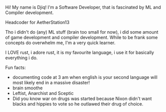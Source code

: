 Hi! My name is Djiq! I'm a Software Developer, that is fascinated by ML and Compiler development.

Headcoder for AetherStation13

Tho i didn't do (any) ML stuff (brain too small for now), i did some amount of game development and compiler development. 
While to be frank some concepts do overwhelm me, I'm a very quick learner. 

I LOVE rust, i adore rust, it is my favourite language, i use it for basically everything i do.

Fun facts:
- documenting code at 3 am when english is your second language will most likely end in a massive disaster!
- brain smoothe
- Leftist, Anarchist and Sceptic
- Did you know war on drugs was started because Nixon didn't want blacks and hippies to vote so he outlawed their drug of choice.
